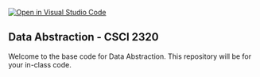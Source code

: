 [![Open in Visual Studio Code](https://classroom.github.com/assets/open-in-vscode-718a45dd9cf7e7f842a935f5ebbe5719a5e09af4491e668f4dbf3b35d5cca122.svg)](https://classroom.github.com/online_ide?assignment_repo_id=11614716&assignment_repo_type=AssignmentRepo)
## Data Abstraction - CSCI 2320

Welcome to the base code for Data Abstraction. This repository will be for your in-class code.